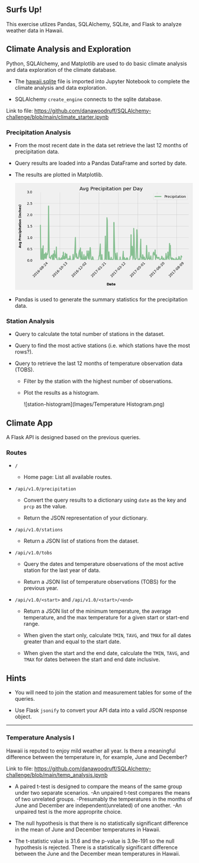 ## Surfs Up!

This exercise utlizes Pandas, SQLAlchemy, SQLite, and Flask to analyze weather data in Hawaii.

## Climate Analysis and Exploration

Python, SQLAlchemy, and Matplotlib are used to do basic climate analysis and data exploration of the climate database. 

* The [hawaii.sqlite](Resources/hawaii.sqlite) file is imported into Jupyter Notebook to complete the climate analysis and data exploration.

* SQLAlchemy `create_engine` connects to the sqlite database.

Link to file: https://github.com/danawoodruff/SQLAlchemy-challenge/blob/main/climate_starter.ipynb

### Precipitation Analysis

* From the most recent date in the data set retrieve the last 12 months of precipitation data.

* Query results are loaded into a Pandas DataFrame and sorted by date.

* The results are plotted in Matplotlib.

  ![precipitation](Images/precipitation.png)

* Pandas is used to generate the summary statistics for the precipitation data.

### Station Analysis

* Query to calculate the total number of stations in the dataset.

* Query to find the most active stations (i.e. which stations have the most rows?).

* Query to retrieve the last 12 months of temperature observation data (TOBS).

  * Filter by the station with the highest number of observations.

  * Plot the results as a histogram.

    ![station-histogram](Images/Temperature Histogram.png)

## Climate App

A Flask API is designed based on the previous queries.

### Routes

* `/`

  * Home page: List all available routes.

* `/api/v1.0/precipitation`

  * Convert the query results to a dictionary using `date` as the key and `prcp` as the value.

  * Return the JSON representation of your dictionary.

* `/api/v1.0/stations`

  * Return a JSON list of stations from the dataset.

* `/api/v1.0/tobs`
  * Query the dates and temperature observations of the most active station for the last year of data.

  * Return a JSON list of temperature observations (TOBS) for the previous year.

* `/api/v1.0/<start>` and `/api/v1.0/<start>/<end>`

  * Return a JSON list of the minimum temperature, the average temperature, and the max temperature for a given start or start-end range.

  * When given the start only, calculate `TMIN`, `TAVG`, and `TMAX` for all dates greater than and equal to the start date.

  * When given the start and the end date, calculate the `TMIN`, `TAVG`, and `TMAX` for dates between the start and end date inclusive.

## Hints

* You will need to join the station and measurement tables for some of the queries.

* Use Flask `jsonify` to convert your API data into a valid JSON response object.

- - -
### Temperature Analysis I

Hawaii is reputed to enjoy mild weather all year. Is there a meaningful difference between the temperature in, for example, June and December?

Link to file: https://github.com/danawoodruff/SQLAlchemy-challenge/blob/main/temp_analysis.ipynb

* A paired t-test is designed to compare the means of the same group under two separate scenarios. 
 -An unpaired t-test compares the means of two unrelated groups.
 -Presumably the temperatures in the months of June and December are independent(unrelated) of one another.
 -An unpaired test is the more approprite choice.

* The null hypothesis is that there is no statistically significant difference in the mean of June and December temperatures in Hawaii.

* The t-statistic value is 31.6 and the p-value is 3.9e-191 so the null hypothesis is rejected. There is a statistically significant difference between the June and the December mean temperatures in Hawaii. 

